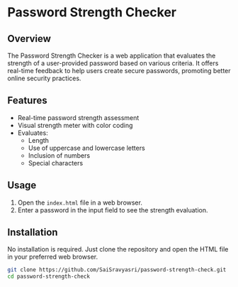 # Password Strength Checker

## Overview
The Password Strength Checker is a web application that evaluates the strength of a user-provided password based on various criteria. It offers real-time feedback to help users create secure passwords, promoting better online security practices.

## Features
- Real-time password strength assessment
- Visual strength meter with color coding
- Evaluates:
  - Length
  - Use of uppercase and lowercase letters
  - Inclusion of numbers
  - Special characters

## Usage
1. Open the `index.html` file in a web browser.
2. Enter a password in the input field to see the strength evaluation.

## Installation
No installation is required. Just clone the repository and open the HTML file in your preferred web browser.

```bash
git clone https://github.com/SaiSravyasri/password-strength-check.git
cd password-strength-check
